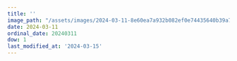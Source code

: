 ```yaml
---
title: ''
image_path: "/assets/images/2024-03-11-8e60ea7a932b082ef0e74435640b39a7.jpeg"
date: 2024-03-11
ordinal_date: 20240311
dow: 1
last_modified_at: '2024-03-15'
---
```

